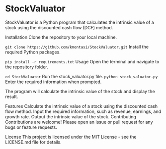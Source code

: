 # StockValuator

StockValuator is a Python program that calculates the intrinsic value of a stock using the discounted cash flow (DCF) method.

Installation
Clone the repository to your local machine.


```git clone https://github.com/kmontasi/StockValuator.git```
Install the required Python packages.

```pip install -r requirements.txt```
Usage
Open the terminal and navigate to the repository folder.

```cd StockValuator```
Run the stock_valuator.py file.
```python stock_valuator.py```
Enter the required information when prompted.

The program will calculate the intrinsic value of the stock and display the result.

Features
Calculate the intrinsic value of a stock using the discounted cash flow method.
Input the required information, such as revenue, earnings, and growth rate.
Output the intrinsic value of the stock.
Contributing
Contributions are welcome! Please open an issue or pull request for any bugs or feature requests.

License
This project is licensed under the MIT License - see the LICENSE.md file for details.